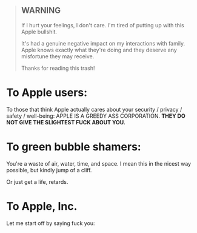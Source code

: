 
 >
 > ## WARNING
 >
 > If I hurt your feelings, I don't care.
 > I'm tired of putting up with this Apple bullshit.
 >
 > It's had a genuine negative impact on my interactions with family.
 > Apple knows exactly what they're doing and they deserve any misfortune they may receive.
 >
 > Thanks for reading this trash!
 >

# To Apple users:

To those that think Apple actually cares about your security / privacy / safety / well-being:
APPLE IS A GREEDY ASS CORPORATION. **THEY DO NOT GIVE THE SLIGHTEST FUCK ABOUT YOU.**

# To green bubble shamers:

You're a waste of air, water, time, and space. I mean this in the nicest way possible, but kindly jump of a cliff.

Or just get a life, retards.

# To Apple, Inc.

Let me start off by saying fuck you:

